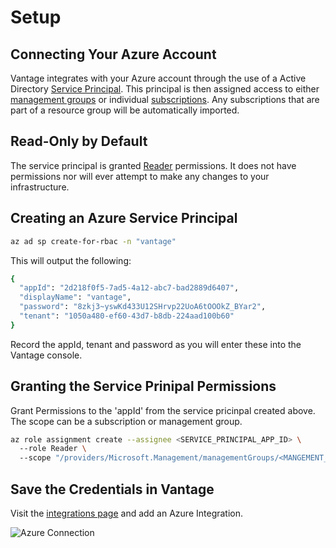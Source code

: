 # Setup

## Connecting Your Azure Account

Vantage integrates with your Azure account through the use of a Active Directory [Service Principal](https://learn.microsoft.com/en-us/azure/active-directory/fundamentals/service-accounts-principal). This principal is then assigned access to either [management groups](https://learn.microsoft.com/en-us/azure/governance/management-groups/overview) or individual [subscriptions](https://learn.microsoft.com/en-us/azure/cloud-adoption-framework/ready/landing-zone/design-area/resource-org-subscriptions). Any subscriptions that are part of a resource group will be automatically imported.

## Read-Only by Default

The service principal is granted [Reader](https://learn.microsoft.com/en-us/azure/role-based-access-control/built-in-roles#reader) permissions. It does not have permissions nor will ever attempt to make any changes to your infrastructure. 

## Creating an Azure Service Principal

```bash
az ad sp create-for-rbac -n "vantage"
```

This will output the following:

```bash
{
  "appId": "2d218f0f5-7ad5-4a12-abc7-bad2889d6407",
  "displayName": "vantage",
  "password": "8zkj3~yswKd433U12SHrvp22UoA6tOOOkZ_BYar2",
  "tenant": "1050a480-ef60-43d7-b8db-224aad100b60"
}
```

Record the appId, tenant and password as you will enter these into the Vantage console.

## Granting the Service Prinipal Permissions

Grant Permissions to the 'appId' from the service pricinpal created above. The scope can be a subscription or management group.

```bash
az role assignment create --assignee <SERVICE_PRINCIPAL_APP_ID> \ 
  --role Reader \ 
  --scope "/providers/Microsoft.Management/managementGroups/<MANGEMENT_GROUP_NAME>"
```

## Save the Credentials in Vantage

Visit the [integrations page](https://console.vantage.sh/settings/integrations) and add an Azure Integration.

![Azure Connection](/img/azure_connection.png)
